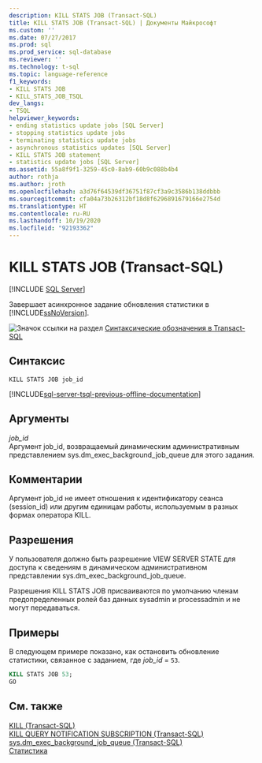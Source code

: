 ```yaml
---
description: KILL STATS JOB (Transact-SQL)
title: KILL STATS JOB (Transact-SQL) | Документы Майкрософт
ms.custom: ''
ms.date: 07/27/2017
ms.prod: sql
ms.prod_service: sql-database
ms.reviewer: ''
ms.technology: t-sql
ms.topic: language-reference
f1_keywords:
- KILL STATS JOB
- KILL_STATS_JOB_TSQL
dev_langs:
- TSQL
helpviewer_keywords:
- ending statistics update jobs [SQL Server]
- stopping statistics update jobs
- terminating statistics update jobs
- asynchronous statistics updates [SQL Server]
- KILL STATS JOB statement
- statistics update jobs [SQL Server]
ms.assetid: 55a8f9f1-3259-45c0-8ab9-60b9c088b4b4
author: rothja
ms.author: jroth
ms.openlocfilehash: a3d76f64539df36751f87cf3a9c3586b138ddbbb
ms.sourcegitcommit: cfa04a73b26312bf18d8f6296891679166e2754d
ms.translationtype: HT
ms.contentlocale: ru-RU
ms.lasthandoff: 10/19/2020
ms.locfileid: "92193362"
---
```

# <a name="kill-stats-job-transact-sql"></a>KILL STATS JOB (Transact-SQL)
[!INCLUDE [SQL Server](../../includes/applies-to-version/sqlserver.md)]

  Завершает асинхронное задание обновления статистики в [!INCLUDE[ssNoVersion](../../includes/ssnoversion-md.md)].  
  
 ![Значок ссылки на раздел](../../database-engine/configure-windows/media/topic-link.gif "Значок ссылки на раздел") [Синтаксические обозначения в Transact-SQL](../../t-sql/language-elements/transact-sql-syntax-conventions-transact-sql.md)  
  
## <a name="syntax"></a>Синтаксис  
  
```syntaxsql
KILL STATS JOB job_id   
```  
  
[!INCLUDE[sql-server-tsql-previous-offline-documentation](../../includes/sql-server-tsql-previous-offline-documentation.md)]

## <a name="arguments"></a>Аргументы
 *job_id*  
 Аргумент job_id, возвращаемый динамическим административным представлением sys.dm_exec_background_job_queue для этого задания.  
  
## <a name="remarks"></a>Комментарии  
 Аргумент job_id не имеет отношения к идентификатору сеанса (session_id) или другим единицам работы, используемым в разных формах оператора KILL.  
  
## <a name="permissions"></a>Разрешения  
 У пользователя должно быть разрешение VIEW SERVER STATE для доступа к сведениям в динамическом административном представлении sys.dm_exec_background_job_queue.  
  
 Разрешения KILL STATS JOB присваиваются по умолчанию членам предопределенных ролей баз данных sysadmin и processadmin и не могут передаваться.  
  
## <a name="examples"></a>Примеры  
 В следующем примере показано, как остановить обновление статистики, связанное с заданием, где *job_id* = `53`.  
  
```sql  
KILL STATS JOB 53;  
GO  
```  
  
## <a name="see-also"></a>См. также  
 [KILL (Transact-SQL)](../../t-sql/language-elements/kill-transact-sql.md)   
 [KILL QUERY NOTIFICATION SUBSCRIPTION (Transact-SQL)](../../t-sql/language-elements/kill-query-notification-subscription-transact-sql.md)   
 [sys.dm_exec_background_job_queue (Transact-SQL)](../../relational-databases/system-dynamic-management-views/sys-dm-exec-background-job-queue-transact-sql.md)   
 [Статистика](../../relational-databases/statistics/statistics.md)  
  
  
